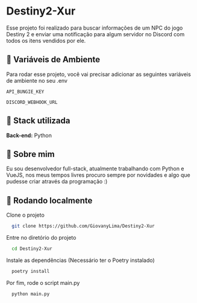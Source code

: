 
# Destiny2-Xur

Esse projeto foi realizado para buscar informações de um NPC do jogo Destiny 2 e enviar uma notificação para algum servidor no Discord com todos os itens vendidos por ele.


## 🛑 Variáveis de Ambiente

Para rodar esse projeto, você vai precisar adicionar as seguintes variáveis de ambiente no seu .env

`API_BUNGIE_KEY`

`DISCORD_WEBHOOK_URL`


## 👾 Stack utilizada

**Back-end:** Python


## 🚀 Sobre mim
Eu sou desenvolvedor full-stack, atualmente trabalhando com Python e VueJS, nos meus tempos livres procuro sempre por novidades e algo que pudesse criar através da programação :)


## 🤖 Rodando localmente

Clone o projeto

```bash
  git clone https://github.com/GiovanyLima/Destiny2-Xur
```

Entre no diretório do projeto

```bash
  cd Destiny2-Xur
```

Instale as dependências (Necessário ter o Poetry instalado)

```bash
  poetry install
```

Por fim, rode o script main.py
    
```bash
  python main.py
```